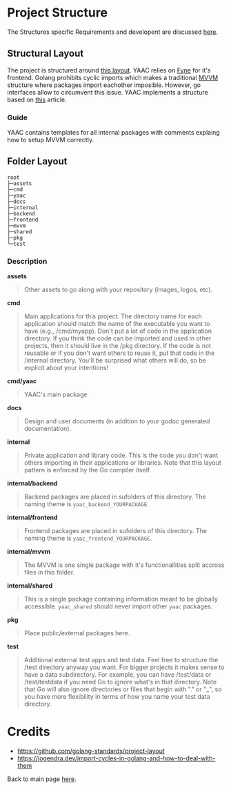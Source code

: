 # Project Structure
The Structures specific Requirements and developent are discussed [here](https://github.com/DHBW-SE-2023/YAAC/pull/15).

## Structural Layout
The project is structured around [this layout](https://github.com/golang-standards/project-layout). YAAC relies on [Fyne](https://fyne.io/) for it's frontend. Golang prohibits cyclic imports which makes a traditional [MVVM](https://en.wikipedia.org/wiki/Model%E2%80%93view%E2%80%93viewmodel) structure where packages import eachother imposible. However, go interfaces allow to circumvent this issue. YAAC implements a structure based on [this](https://jogendra.dev/import-cycles-in-golang-and-how-to-deal-with-them) article. 

### Guide
YAAC contains templates for all internal packages with comments explaing how to setup MVVM correctly.

## Folder Layout
```
root
├─assets
├─cmd
├─yaac
├─docs
├─internal
├─backend
├─frontend
├─mvvm
├─shared
├─pkg
└─test
```

### Description
**assets**
> Other assets to go along with your repository (images, logos, etc).


**cmd**
> Main applications for this project. The directory name for each application should match the name of the executable you want to have (e.g., /cmd/myapp). Don't put a lot of code in the application directory. If you think the code can be imported and used in other projects, then it should live in the /pkg directory. If the code is not reusable or if you don't want others to reuse it, put that code in the /internal directory. You'll be surprised what others will do, so be explicit about your intentions!


**cmd/yaac**
> YAAC's main package


**docs**
> Design and user documents (in addition to your godoc generated documentation).


**internal**
> Private application and library code. This is the code you don't want others importing in their applications or libraries. Note that this layout pattern is enforced by the Go compiler itself.


**internal/backend**
> Backend packages are placed in sufolders of this directory. The naming theme is `yaac_backend_YOURPACKAGE`.


**internal/frontend**
> Frontend packages are placed in sufolders of this directory. The naming theme is `yaac_frontend_YOURPACKAGE`.


**internal/mvvm**
> The MVVM is one single package with it's functionallities split accross files in this folder. 


**internal/shared**
> This is a single package containing information meant to be globally accessible. `yaac_shared` should never import other `yaac` packages.


**pkg**
> Place public/external packages here.


**test**
> Additional external test apps and test data. Feel free to structure the /test directory anyway you want. For bigger projects it makes sense to have a data subdirectory. For example, you can have /test/data or /test/testdata if you need Go to ignore what's in that directory. Note that Go will also ignore directories or files that begin with "." or "_", so you have more flexibility in terms of how you name your test data directory.


# Credits
- https://github.com/golang-standards/project-layout
- https://jogendra.dev/import-cycles-in-golang-and-how-to-deal-with-them


Back to main page [here](https://github.com/DHBW-SE-2023/Wiki/blob/main/README.md).